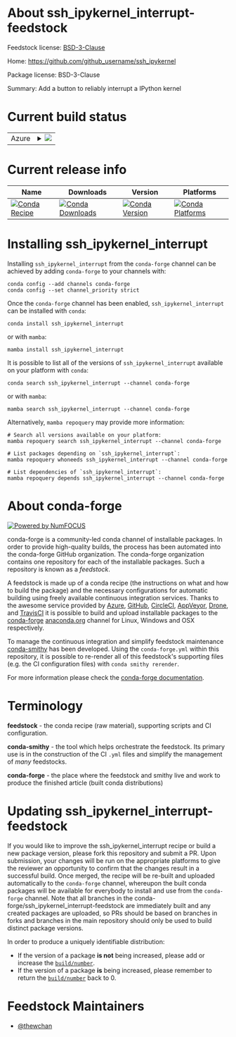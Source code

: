 About ssh_ipykernel_interrupt-feedstock
=======================================

Feedstock license: [BSD-3-Clause](https://github.com/conda-forge/ssh_ipykernel_interrupt-feedstock/blob/main/LICENSE.txt)

Home: https://github.com/github_username/ssh_ipykernel

Package license: BSD-3-Clause

Summary: Add a button to reliably interrupt a IPython kernel

Current build status
====================


<table>
    
  <tr>
    <td>Azure</td>
    <td>
      <details>
        <summary>
          <a href="https://dev.azure.com/conda-forge/feedstock-builds/_build/latest?definitionId=14033&branchName=main">
            <img src="https://dev.azure.com/conda-forge/feedstock-builds/_apis/build/status/ssh_ipykernel_interrupt-feedstock?branchName=main">
          </a>
        </summary>
        <table>
          <thead><tr><th>Variant</th><th>Status</th></tr></thead>
          <tbody><tr>
              <td>linux_64_nodejs20python3.10.____cpython</td>
              <td>
                <a href="https://dev.azure.com/conda-forge/feedstock-builds/_build/latest?definitionId=14033&branchName=main">
                  <img src="https://dev.azure.com/conda-forge/feedstock-builds/_apis/build/status/ssh_ipykernel_interrupt-feedstock?branchName=main&jobName=linux&configuration=linux%20linux_64_nodejs20python3.10.____cpython" alt="variant">
                </a>
              </td>
            </tr><tr>
              <td>linux_64_nodejs20python3.11.____cpython</td>
              <td>
                <a href="https://dev.azure.com/conda-forge/feedstock-builds/_build/latest?definitionId=14033&branchName=main">
                  <img src="https://dev.azure.com/conda-forge/feedstock-builds/_apis/build/status/ssh_ipykernel_interrupt-feedstock?branchName=main&jobName=linux&configuration=linux%20linux_64_nodejs20python3.11.____cpython" alt="variant">
                </a>
              </td>
            </tr><tr>
              <td>linux_64_nodejs20python3.12.____cpython</td>
              <td>
                <a href="https://dev.azure.com/conda-forge/feedstock-builds/_build/latest?definitionId=14033&branchName=main">
                  <img src="https://dev.azure.com/conda-forge/feedstock-builds/_apis/build/status/ssh_ipykernel_interrupt-feedstock?branchName=main&jobName=linux&configuration=linux%20linux_64_nodejs20python3.12.____cpython" alt="variant">
                </a>
              </td>
            </tr><tr>
              <td>linux_64_nodejs20python3.13.____cp313</td>
              <td>
                <a href="https://dev.azure.com/conda-forge/feedstock-builds/_build/latest?definitionId=14033&branchName=main">
                  <img src="https://dev.azure.com/conda-forge/feedstock-builds/_apis/build/status/ssh_ipykernel_interrupt-feedstock?branchName=main&jobName=linux&configuration=linux%20linux_64_nodejs20python3.13.____cp313" alt="variant">
                </a>
              </td>
            </tr><tr>
              <td>linux_64_nodejs20python3.9.____cpython</td>
              <td>
                <a href="https://dev.azure.com/conda-forge/feedstock-builds/_build/latest?definitionId=14033&branchName=main">
                  <img src="https://dev.azure.com/conda-forge/feedstock-builds/_apis/build/status/ssh_ipykernel_interrupt-feedstock?branchName=main&jobName=linux&configuration=linux%20linux_64_nodejs20python3.9.____cpython" alt="variant">
                </a>
              </td>
            </tr><tr>
              <td>linux_64_nodejs22python3.10.____cpython</td>
              <td>
                <a href="https://dev.azure.com/conda-forge/feedstock-builds/_build/latest?definitionId=14033&branchName=main">
                  <img src="https://dev.azure.com/conda-forge/feedstock-builds/_apis/build/status/ssh_ipykernel_interrupt-feedstock?branchName=main&jobName=linux&configuration=linux%20linux_64_nodejs22python3.10.____cpython" alt="variant">
                </a>
              </td>
            </tr><tr>
              <td>linux_64_nodejs22python3.11.____cpython</td>
              <td>
                <a href="https://dev.azure.com/conda-forge/feedstock-builds/_build/latest?definitionId=14033&branchName=main">
                  <img src="https://dev.azure.com/conda-forge/feedstock-builds/_apis/build/status/ssh_ipykernel_interrupt-feedstock?branchName=main&jobName=linux&configuration=linux%20linux_64_nodejs22python3.11.____cpython" alt="variant">
                </a>
              </td>
            </tr><tr>
              <td>linux_64_nodejs22python3.12.____cpython</td>
              <td>
                <a href="https://dev.azure.com/conda-forge/feedstock-builds/_build/latest?definitionId=14033&branchName=main">
                  <img src="https://dev.azure.com/conda-forge/feedstock-builds/_apis/build/status/ssh_ipykernel_interrupt-feedstock?branchName=main&jobName=linux&configuration=linux%20linux_64_nodejs22python3.12.____cpython" alt="variant">
                </a>
              </td>
            </tr><tr>
              <td>linux_64_nodejs22python3.13.____cp313</td>
              <td>
                <a href="https://dev.azure.com/conda-forge/feedstock-builds/_build/latest?definitionId=14033&branchName=main">
                  <img src="https://dev.azure.com/conda-forge/feedstock-builds/_apis/build/status/ssh_ipykernel_interrupt-feedstock?branchName=main&jobName=linux&configuration=linux%20linux_64_nodejs22python3.13.____cp313" alt="variant">
                </a>
              </td>
            </tr><tr>
              <td>linux_64_nodejs22python3.9.____cpython</td>
              <td>
                <a href="https://dev.azure.com/conda-forge/feedstock-builds/_build/latest?definitionId=14033&branchName=main">
                  <img src="https://dev.azure.com/conda-forge/feedstock-builds/_apis/build/status/ssh_ipykernel_interrupt-feedstock?branchName=main&jobName=linux&configuration=linux%20linux_64_nodejs22python3.9.____cpython" alt="variant">
                </a>
              </td>
            </tr><tr>
              <td>osx_64_nodejs20python3.10.____cpython</td>
              <td>
                <a href="https://dev.azure.com/conda-forge/feedstock-builds/_build/latest?definitionId=14033&branchName=main">
                  <img src="https://dev.azure.com/conda-forge/feedstock-builds/_apis/build/status/ssh_ipykernel_interrupt-feedstock?branchName=main&jobName=osx&configuration=osx%20osx_64_nodejs20python3.10.____cpython" alt="variant">
                </a>
              </td>
            </tr><tr>
              <td>osx_64_nodejs20python3.11.____cpython</td>
              <td>
                <a href="https://dev.azure.com/conda-forge/feedstock-builds/_build/latest?definitionId=14033&branchName=main">
                  <img src="https://dev.azure.com/conda-forge/feedstock-builds/_apis/build/status/ssh_ipykernel_interrupt-feedstock?branchName=main&jobName=osx&configuration=osx%20osx_64_nodejs20python3.11.____cpython" alt="variant">
                </a>
              </td>
            </tr><tr>
              <td>osx_64_nodejs20python3.12.____cpython</td>
              <td>
                <a href="https://dev.azure.com/conda-forge/feedstock-builds/_build/latest?definitionId=14033&branchName=main">
                  <img src="https://dev.azure.com/conda-forge/feedstock-builds/_apis/build/status/ssh_ipykernel_interrupt-feedstock?branchName=main&jobName=osx&configuration=osx%20osx_64_nodejs20python3.12.____cpython" alt="variant">
                </a>
              </td>
            </tr><tr>
              <td>osx_64_nodejs20python3.13.____cp313</td>
              <td>
                <a href="https://dev.azure.com/conda-forge/feedstock-builds/_build/latest?definitionId=14033&branchName=main">
                  <img src="https://dev.azure.com/conda-forge/feedstock-builds/_apis/build/status/ssh_ipykernel_interrupt-feedstock?branchName=main&jobName=osx&configuration=osx%20osx_64_nodejs20python3.13.____cp313" alt="variant">
                </a>
              </td>
            </tr><tr>
              <td>osx_64_nodejs20python3.9.____cpython</td>
              <td>
                <a href="https://dev.azure.com/conda-forge/feedstock-builds/_build/latest?definitionId=14033&branchName=main">
                  <img src="https://dev.azure.com/conda-forge/feedstock-builds/_apis/build/status/ssh_ipykernel_interrupt-feedstock?branchName=main&jobName=osx&configuration=osx%20osx_64_nodejs20python3.9.____cpython" alt="variant">
                </a>
              </td>
            </tr><tr>
              <td>osx_64_nodejs22python3.10.____cpython</td>
              <td>
                <a href="https://dev.azure.com/conda-forge/feedstock-builds/_build/latest?definitionId=14033&branchName=main">
                  <img src="https://dev.azure.com/conda-forge/feedstock-builds/_apis/build/status/ssh_ipykernel_interrupt-feedstock?branchName=main&jobName=osx&configuration=osx%20osx_64_nodejs22python3.10.____cpython" alt="variant">
                </a>
              </td>
            </tr><tr>
              <td>osx_64_nodejs22python3.11.____cpython</td>
              <td>
                <a href="https://dev.azure.com/conda-forge/feedstock-builds/_build/latest?definitionId=14033&branchName=main">
                  <img src="https://dev.azure.com/conda-forge/feedstock-builds/_apis/build/status/ssh_ipykernel_interrupt-feedstock?branchName=main&jobName=osx&configuration=osx%20osx_64_nodejs22python3.11.____cpython" alt="variant">
                </a>
              </td>
            </tr><tr>
              <td>osx_64_nodejs22python3.12.____cpython</td>
              <td>
                <a href="https://dev.azure.com/conda-forge/feedstock-builds/_build/latest?definitionId=14033&branchName=main">
                  <img src="https://dev.azure.com/conda-forge/feedstock-builds/_apis/build/status/ssh_ipykernel_interrupt-feedstock?branchName=main&jobName=osx&configuration=osx%20osx_64_nodejs22python3.12.____cpython" alt="variant">
                </a>
              </td>
            </tr><tr>
              <td>osx_64_nodejs22python3.13.____cp313</td>
              <td>
                <a href="https://dev.azure.com/conda-forge/feedstock-builds/_build/latest?definitionId=14033&branchName=main">
                  <img src="https://dev.azure.com/conda-forge/feedstock-builds/_apis/build/status/ssh_ipykernel_interrupt-feedstock?branchName=main&jobName=osx&configuration=osx%20osx_64_nodejs22python3.13.____cp313" alt="variant">
                </a>
              </td>
            </tr><tr>
              <td>osx_64_nodejs22python3.9.____cpython</td>
              <td>
                <a href="https://dev.azure.com/conda-forge/feedstock-builds/_build/latest?definitionId=14033&branchName=main">
                  <img src="https://dev.azure.com/conda-forge/feedstock-builds/_apis/build/status/ssh_ipykernel_interrupt-feedstock?branchName=main&jobName=osx&configuration=osx%20osx_64_nodejs22python3.9.____cpython" alt="variant">
                </a>
              </td>
            </tr><tr>
              <td>win_64_nodejs20python3.10.____cpython</td>
              <td>
                <a href="https://dev.azure.com/conda-forge/feedstock-builds/_build/latest?definitionId=14033&branchName=main">
                  <img src="https://dev.azure.com/conda-forge/feedstock-builds/_apis/build/status/ssh_ipykernel_interrupt-feedstock?branchName=main&jobName=win&configuration=win%20win_64_nodejs20python3.10.____cpython" alt="variant">
                </a>
              </td>
            </tr><tr>
              <td>win_64_nodejs20python3.11.____cpython</td>
              <td>
                <a href="https://dev.azure.com/conda-forge/feedstock-builds/_build/latest?definitionId=14033&branchName=main">
                  <img src="https://dev.azure.com/conda-forge/feedstock-builds/_apis/build/status/ssh_ipykernel_interrupt-feedstock?branchName=main&jobName=win&configuration=win%20win_64_nodejs20python3.11.____cpython" alt="variant">
                </a>
              </td>
            </tr><tr>
              <td>win_64_nodejs20python3.12.____cpython</td>
              <td>
                <a href="https://dev.azure.com/conda-forge/feedstock-builds/_build/latest?definitionId=14033&branchName=main">
                  <img src="https://dev.azure.com/conda-forge/feedstock-builds/_apis/build/status/ssh_ipykernel_interrupt-feedstock?branchName=main&jobName=win&configuration=win%20win_64_nodejs20python3.12.____cpython" alt="variant">
                </a>
              </td>
            </tr><tr>
              <td>win_64_nodejs20python3.13.____cp313</td>
              <td>
                <a href="https://dev.azure.com/conda-forge/feedstock-builds/_build/latest?definitionId=14033&branchName=main">
                  <img src="https://dev.azure.com/conda-forge/feedstock-builds/_apis/build/status/ssh_ipykernel_interrupt-feedstock?branchName=main&jobName=win&configuration=win%20win_64_nodejs20python3.13.____cp313" alt="variant">
                </a>
              </td>
            </tr><tr>
              <td>win_64_nodejs20python3.9.____cpython</td>
              <td>
                <a href="https://dev.azure.com/conda-forge/feedstock-builds/_build/latest?definitionId=14033&branchName=main">
                  <img src="https://dev.azure.com/conda-forge/feedstock-builds/_apis/build/status/ssh_ipykernel_interrupt-feedstock?branchName=main&jobName=win&configuration=win%20win_64_nodejs20python3.9.____cpython" alt="variant">
                </a>
              </td>
            </tr><tr>
              <td>win_64_nodejs22python3.10.____cpython</td>
              <td>
                <a href="https://dev.azure.com/conda-forge/feedstock-builds/_build/latest?definitionId=14033&branchName=main">
                  <img src="https://dev.azure.com/conda-forge/feedstock-builds/_apis/build/status/ssh_ipykernel_interrupt-feedstock?branchName=main&jobName=win&configuration=win%20win_64_nodejs22python3.10.____cpython" alt="variant">
                </a>
              </td>
            </tr><tr>
              <td>win_64_nodejs22python3.11.____cpython</td>
              <td>
                <a href="https://dev.azure.com/conda-forge/feedstock-builds/_build/latest?definitionId=14033&branchName=main">
                  <img src="https://dev.azure.com/conda-forge/feedstock-builds/_apis/build/status/ssh_ipykernel_interrupt-feedstock?branchName=main&jobName=win&configuration=win%20win_64_nodejs22python3.11.____cpython" alt="variant">
                </a>
              </td>
            </tr><tr>
              <td>win_64_nodejs22python3.12.____cpython</td>
              <td>
                <a href="https://dev.azure.com/conda-forge/feedstock-builds/_build/latest?definitionId=14033&branchName=main">
                  <img src="https://dev.azure.com/conda-forge/feedstock-builds/_apis/build/status/ssh_ipykernel_interrupt-feedstock?branchName=main&jobName=win&configuration=win%20win_64_nodejs22python3.12.____cpython" alt="variant">
                </a>
              </td>
            </tr><tr>
              <td>win_64_nodejs22python3.13.____cp313</td>
              <td>
                <a href="https://dev.azure.com/conda-forge/feedstock-builds/_build/latest?definitionId=14033&branchName=main">
                  <img src="https://dev.azure.com/conda-forge/feedstock-builds/_apis/build/status/ssh_ipykernel_interrupt-feedstock?branchName=main&jobName=win&configuration=win%20win_64_nodejs22python3.13.____cp313" alt="variant">
                </a>
              </td>
            </tr><tr>
              <td>win_64_nodejs22python3.9.____cpython</td>
              <td>
                <a href="https://dev.azure.com/conda-forge/feedstock-builds/_build/latest?definitionId=14033&branchName=main">
                  <img src="https://dev.azure.com/conda-forge/feedstock-builds/_apis/build/status/ssh_ipykernel_interrupt-feedstock?branchName=main&jobName=win&configuration=win%20win_64_nodejs22python3.9.____cpython" alt="variant">
                </a>
              </td>
            </tr>
          </tbody>
        </table>
      </details>
    </td>
  </tr>
</table>

Current release info
====================

| Name | Downloads | Version | Platforms |
| --- | --- | --- | --- |
| [![Conda Recipe](https://img.shields.io/badge/recipe-ssh_ipykernel_interrupt-green.svg)](https://anaconda.org/conda-forge/ssh_ipykernel_interrupt) | [![Conda Downloads](https://img.shields.io/conda/dn/conda-forge/ssh_ipykernel_interrupt.svg)](https://anaconda.org/conda-forge/ssh_ipykernel_interrupt) | [![Conda Version](https://img.shields.io/conda/vn/conda-forge/ssh_ipykernel_interrupt.svg)](https://anaconda.org/conda-forge/ssh_ipykernel_interrupt) | [![Conda Platforms](https://img.shields.io/conda/pn/conda-forge/ssh_ipykernel_interrupt.svg)](https://anaconda.org/conda-forge/ssh_ipykernel_interrupt) |

Installing ssh_ipykernel_interrupt
==================================

Installing `ssh_ipykernel_interrupt` from the `conda-forge` channel can be achieved by adding `conda-forge` to your channels with:

```
conda config --add channels conda-forge
conda config --set channel_priority strict
```

Once the `conda-forge` channel has been enabled, `ssh_ipykernel_interrupt` can be installed with `conda`:

```
conda install ssh_ipykernel_interrupt
```

or with `mamba`:

```
mamba install ssh_ipykernel_interrupt
```

It is possible to list all of the versions of `ssh_ipykernel_interrupt` available on your platform with `conda`:

```
conda search ssh_ipykernel_interrupt --channel conda-forge
```

or with `mamba`:

```
mamba search ssh_ipykernel_interrupt --channel conda-forge
```

Alternatively, `mamba repoquery` may provide more information:

```
# Search all versions available on your platform:
mamba repoquery search ssh_ipykernel_interrupt --channel conda-forge

# List packages depending on `ssh_ipykernel_interrupt`:
mamba repoquery whoneeds ssh_ipykernel_interrupt --channel conda-forge

# List dependencies of `ssh_ipykernel_interrupt`:
mamba repoquery depends ssh_ipykernel_interrupt --channel conda-forge
```


About conda-forge
=================

[![Powered by
NumFOCUS](https://img.shields.io/badge/powered%20by-NumFOCUS-orange.svg?style=flat&colorA=E1523D&colorB=007D8A)](https://numfocus.org)

conda-forge is a community-led conda channel of installable packages.
In order to provide high-quality builds, the process has been automated into the
conda-forge GitHub organization. The conda-forge organization contains one repository
for each of the installable packages. Such a repository is known as a *feedstock*.

A feedstock is made up of a conda recipe (the instructions on what and how to build
the package) and the necessary configurations for automatic building using freely
available continuous integration services. Thanks to the awesome service provided by
[Azure](https://azure.microsoft.com/en-us/services/devops/), [GitHub](https://github.com/),
[CircleCI](https://circleci.com/), [AppVeyor](https://www.appveyor.com/),
[Drone](https://cloud.drone.io/welcome), and [TravisCI](https://travis-ci.com/)
it is possible to build and upload installable packages to the
[conda-forge](https://anaconda.org/conda-forge) [anaconda.org](https://anaconda.org/)
channel for Linux, Windows and OSX respectively.

To manage the continuous integration and simplify feedstock maintenance
[conda-smithy](https://github.com/conda-forge/conda-smithy) has been developed.
Using the ``conda-forge.yml`` within this repository, it is possible to re-render all of
this feedstock's supporting files (e.g. the CI configuration files) with ``conda smithy rerender``.

For more information please check the [conda-forge documentation](https://conda-forge.org/docs/).

Terminology
===========

**feedstock** - the conda recipe (raw material), supporting scripts and CI configuration.

**conda-smithy** - the tool which helps orchestrate the feedstock.
                   Its primary use is in the construction of the CI ``.yml`` files
                   and simplify the management of *many* feedstocks.

**conda-forge** - the place where the feedstock and smithy live and work to
                  produce the finished article (built conda distributions)


Updating ssh_ipykernel_interrupt-feedstock
==========================================

If you would like to improve the ssh_ipykernel_interrupt recipe or build a new
package version, please fork this repository and submit a PR. Upon submission,
your changes will be run on the appropriate platforms to give the reviewer an
opportunity to confirm that the changes result in a successful build. Once
merged, the recipe will be re-built and uploaded automatically to the
`conda-forge` channel, whereupon the built conda packages will be available for
everybody to install and use from the `conda-forge` channel.
Note that all branches in the conda-forge/ssh_ipykernel_interrupt-feedstock are
immediately built and any created packages are uploaded, so PRs should be based
on branches in forks and branches in the main repository should only be used to
build distinct package versions.

In order to produce a uniquely identifiable distribution:
 * If the version of a package **is not** being increased, please add or increase
   the [``build/number``](https://docs.conda.io/projects/conda-build/en/latest/resources/define-metadata.html#build-number-and-string).
 * If the version of a package **is** being increased, please remember to return
   the [``build/number``](https://docs.conda.io/projects/conda-build/en/latest/resources/define-metadata.html#build-number-and-string)
   back to 0.

Feedstock Maintainers
=====================

* [@thewchan](https://github.com/thewchan/)

